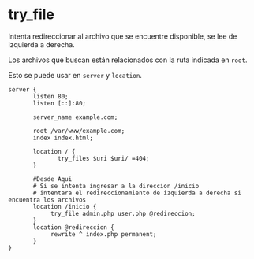 # try_file

Intenta redireccionar al archivo que se encuentre disponible, se lee de izquierda a derecha. 

Los archivos que buscan están relacionados con la ruta indicada en `root`.

Esto se puede usar en `server` y `location`.

```
server {
       listen 80;
       listen [::]:80;

       server_name example.com;

       root /var/www/example.com;
       index index.html;

       location / {
              try_files $uri $uri/ =404;
       }
       
       #Desde Aqui
       # Si se intenta ingresar a la direccion /inicio
       # intentara el redireccionamiento de izquierda a derecha si encuentra los archivos
       location /inicio {
       		try_file admin.php user.php @redireccion;
       }
       location @redireccion {
       		rewrite ^ index.php permanent;
       }
}
```

